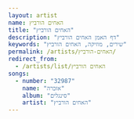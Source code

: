 ```yaml
---
layout: artist
name: האחים הורביץ
title: "האחים הורביץ"
description: "דף האמן האחים הורביץ"
keywords: "שירים, מוזיקה, האחים הורביץ"
permalink: /artists/האחים-הורביץ/
redirect_from:
  - /artists/list/האחים הורביץ
songs:
  - number: "32987"
    name: "אזכרה"
    album: "סינגלים"
    artist: "האחים הורביץ"
---
```

